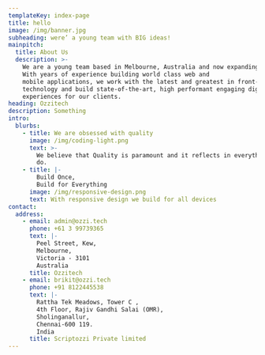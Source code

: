 ```yaml
---
templateKey: index-page
title: hello
image: /img/banner.jpg
subheading: were’ a young team with BIG ideas!
mainpitch:
  title: About Us
  description: >-
    We are a young team based in Melbourne, Australia and now expanding to India.
    With years of experience building world class web and
    mobile applications, we work with the latest and greatest in front-end
    technology and build state-of-the-art, high performant engaging digital
    experiences for our clients.
heading: Ozzitech
description: Something
intro:
  blurbs:
    - title: We are obsessed with quality
      image: /img/coding-light.png
      text: >-
        We believe that Quality is paramount and it reflects in everything we
        do.
    - title: |-
        Build Once,
        Build for Everything
      image: /img/responsive-design.png
      text: With responsive design we build for all devices
contact:
  address:
    - email: admin@ozzi.tech
      phone: +61 3 99739365
      text: |-
        Peel Street, Kew,
        Melbourne,
        Victoria - 3101
        Australia
      title: Ozzitech
    - email: brikit@ozzi.tech
      phone: +91 8122445538
      text: |-
        Rattha Tek Meadows, Tower C , 
        4th Floor, Rajiv Gandhi Salai (OMR),
        Sholinganallur, 
        Chennai-600 119.
        India
      title: Scriptozzi Private limited
---
```


